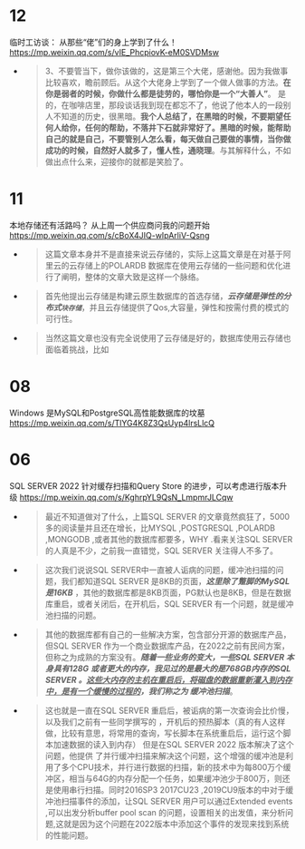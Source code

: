 
# 12

临时工访谈： 从那些“佬”们的身上学到了什么！ https://mp.weixin.qq.com/s/vIE_PhcpiovK-eM0SVDMsw
- > 3、不要管当下，做你该做的，这是第三个大佬，感谢他。因为我做事比较喜欢，瞻前顾后。从这个大佬身上学到了一个做人做事的方法。**在你是弱者的时候，你做什么都是徒劳的，哪怕你是一个“大善人”**。 是的，在咖啡店里，那段谈话我到现在都忘不了，他说了他本人的一段别人不知道的历史，很黑暗。**我个人总结了，在黑暗的时候，不要期望任何人给你，任何的帮助，不落井下石就非常好了。黑暗的时候，能帮助自己的就是自己，不要管别人怎么看，每天做自己要做的事情，当你做成功的时候，自然好人就多了，懂人性，通晓理**。与其解释什么，不如做出点什么来，迎接你的就都是笑脸了。

# 11

本地存储还有活路吗？ 从上周一个供应商问我的问题开始 https://mp.weixin.qq.com/s/cBoX4JIQ-wIpArliV-Qsng
- > 这篇文章本身并不是直接来说云存储的，实际上这篇文章是在对基于阿里云的云存储上的POLARDB 数据库在使用云存储的一些问题和优化进行了阐明，整体的文章大致是这样一个脉络。
- > 首先他提出云存储是构建云原生数据库的首选存储，***云存储是弹性的分布式`块存储`***，并且云存储提供了Qos,大容量，弹性和按需付费的模式的可行性。
- > 当然这篇文章也没有完全说使用了云存储是好的，数据库使用云存储也面临着挑战，比如

# 08

Windows 是MySQL和PostgreSQL高性能数据库的坟墓 https://mp.weixin.qq.com/s/TlYG4K8Z3QsUyp4lrsLlcQ

# 06

SQL SERVER 2022 针对缓存扫描和Query Store 的进步，可以考虑进行版本升级 https://mp.weixin.qq.com/s/KghrpYL9QsN_LmpmrJLCqw
- > 最近不知道做对了什么，上篇SQL SERVER 的文章竟然疯狂了，5000多的阅读量并且还在增长，比MYSQL ,POSTGRESQL ,POLARDB ,MONGODB ,或者其他的数据库都要多，WHY .看来关注SQL SERVER 的人真是不少，之前我一直错觉，SQL SERVER 关注得人不多了。
- > 这次我们说说SQL SERVER中一直被人诟病的问题，缓冲池扫描的问题，我们都知道SQL SERVER 是8KB的页面，***这里除了蹩脚的MySQL 是16KB*** ，其他的数据库都是8KB页面，PG默认也是8KB，但是在数据库重启，或者关闭后，在开机后，SQL SERVER 有一个问题，就是缓冲池扫描的问题。
- > 其他的数据库都有自己的一些解决方案，包含部分开源的数据库产品，但SQL SERVER 作为一个商业数据库产品，在2022之前有民间方案，但称之为成熟的方案没有。***随着一些业务的变大，一些SQL SERVER 本身具有128G 或者更大的内存，我见过的是最大的是768GB内存的SQL SERVER 。<ins>这些大内存的主机在重启后，将磁盘的数据重新灌入到内存中，是有一个缓慢的过程的</ins>，我们称之为 缓冲池扫描***。
- > 这也就是一直在SQL SERVER 重启后，被诟病的第一次查询会比价慢，以及我们之前有一些同学撰写的 ，开机后的预热脚本（真的有人这样做，比较有意思，将常用的查询，写长脚本在系统重启后，运行这个脚本加速数据的读入到内存） 但是在SQL SERVER 2022 版本解决了这个问题，他提供 了并行缓冲扫描来解决这个问题，这个增强的缓冲池是利用了多个CPU技术，并行进行数据的扫描，新的技术中为每800万个缓冲区，相当与64G的内存分配一个任务，如果缓冲池少于800万，则还是使用串行扫描。同时2016SP3 2017CU23 ,2019CU9版本的中对于缓冲池扫描事件的添加，让SQL SERVER 用户可以通过Extended events ,可以出发分析buffer pool scan 的问题，设置相关的出发值，来分析问题,这就是因为这个问题在2022版本中添加这个事件的发现来找到系统的性能问题。

